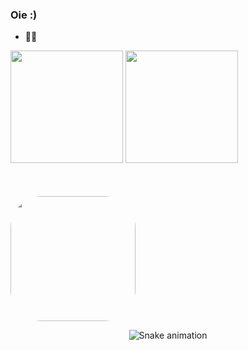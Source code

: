 ### Oie :)
- 👩‍💻 
<div>
  <img height="180em" src="https://github-readme-stats.vercel.app/api?username=Bellaschmtt&show_icons=true&theme=dark&include_all_commits=true&count_private=true"/>
  <img height="180em" src="https://github-readme-stats.vercel.app/api/top-langs/?username=Bellaschmtt&layout=compact&langs_count=7&theme=dark"/>
  <br>
  <img class="fgh" src="https://i.pinimg.com/originals/d8/5d/f0/d85df08df1212c0f8b219e779c5ebc46.gif" alt="" style=" right: 30px; align-items: center; width: 200px; margin-top: 50px; border-radius: 50px; border-color: #1ABA6A; display: flex;">
  
</div>

<div align="center">
  
  ![Snake animation](https://github.com/Bellaschmtt/Bellaschmtt/blob/output/github-contribution-grid-snake.svg)
  
</div>
  
   
